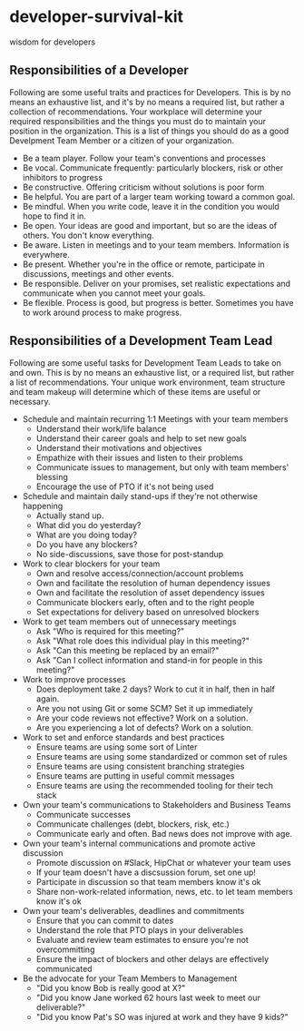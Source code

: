 # developer-survival-kit
wisdom for developers

## Responsibilities of a Developer
Following are some useful traits and practices for Developers. This is by no means an exhaustive list, and it's by no means a required list, but rather a collection of recommendations. Your workplace will determine your required responsibilities and the things you must do to maintain your position in the organization. This is a list of things you should do as a good Develpment Team Member or a citizen of your organization.

* Be a team player. Follow your team's conventions and processes
* Be vocal. Communicate frequently: particularly blockers, risk or other inhibitors to progress
* Be constructive. Offering criticism without solutions is poor form
* Be helpful. You are part of a larger team working toward a common goal.
* Be mindful. When you write code, leave it in the condition you would hope to find it in.
* Be open. Your ideas are good and important, but so are the ideas of others. You don't know everything.
* Be aware. Listen in meetings and to your team members. Information is everywhere.
* Be present. Whether you're in the office or remote, participate in discussions, meetings and other events.
* Be responsible. Deliver on your promises, set realistic expectations and communicate when you cannot meet your goals.
* Be flexible. Process is good, but progress is better. Sometimes you have to work around process to make progress.


## Responsibilities of a Development Team Lead
Following are some useful tasks for Development Team Leads to take on and own. This is by no means an exhaustive list, or a required list, but rather a list of recommendations. Your unique work environment, team structure and team makeup will determine which of these items are useful or necessary.

* Schedule and maintain recurring 1:1 Meetings with your team members
  * Understand their work/life balance
  * Understand their career goals and help to set new goals
  * Understand their motivations and objectives
  * Empathize with their issues and listen to their problems
  * Communicate issues to management, but only with team members' blessing
  * Encourage the use of PTO if it's not being used
* Schedule and maintain daily stand-ups if they're not otherwise happening
  * Actually stand up.
  * What did you do yesterday?
  * What are you doing today?
  * Do you have any blockers?
  * No side-discussions, save those for post-standup
* Work to clear blockers for your team
  * Own and resolve access/connection/account problems
  * Own and facilitate the resolution of human dependency issues
  * Own and facilitate the resolution of asset dependency issues
  * Communicate blockers early, often and to the right people
  * Set expectations for delivery based on unresolved blockers
* Work to get team members out of unnecessary meetings
  * Ask "Who is required for this meeting?"
  * Ask "What role does this individual play in this meeting?"
  * Ask "Can this meeting be replaced by an email?"
  * Ask "Can I collect information and stand-in for people in this meeting?"
* Work to improve processes
  * Does deployment take 2 days? Work to cut it in half, then in half again.
  * Are you not using Git or some SCM? Set it up immediately
  * Are your code reviews not effective? Work on a solution.
  * Are you experiencing a lot of defects? Work on a solution.
* Work to set and enforce standards and best practices
  * Ensure teams are using some sort of Linter
  * Ensure teams are using some standardized or common set of rules
  * Ensure teams are using consistent branching strategies
  * Ensure teams are putting in useful commit messages
  * Ensure teams are using the recommended tooling for their tech stack
* Own your team's communications to Stakeholders and Business Teams
  * Communicate successes
  * Communicate challenges (debt, blockers, risk, etc.)
  * Communicate early and often. Bad news does not improve with age.
* Own your team's internal communications and promote active discussion
  * Promote discussion on #Slack, HipChat or whatever your team uses
  * If your team doesn't have a discsussion forum, set one up!
  * Participate in discussion so that team members know it's ok
  * Share non-work-related information, news, etc. to let team members know it's ok
* Own your team's deliverables, deadlines and commitments
  * Ensure that you can commit to dates
  * Understand the role that PTO plays in your deliverables
  * Evaluate and review team estimates to ensure you're not overcommitting
  * Ensure the impact of blockers and other delays are effectively communicated
* Be the advocate for your Team Members to Management
  * "Did you know Bob is really good at X?"
  * "Did you know Jane worked 62 hours last week to meet our deliverable?"
  * "Did you know Pat's SO was injured at work and they have 9 kids?"
